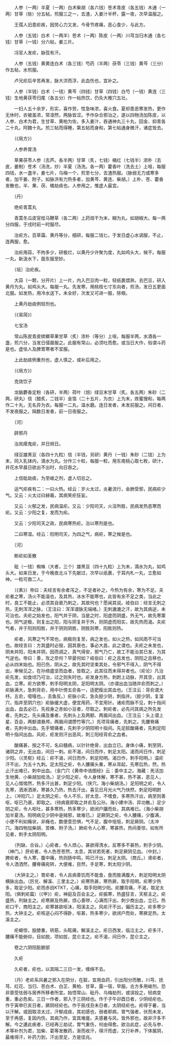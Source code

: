 <!-- { "loadSidebar": true } -->
　　人参（一两）半夏（一两）白术柴胡（各六钱）苍术青皮（各五钱）木通（一两）甘草（些）分五帖，煎服三之一，去渣，入姜汁半杯，露一夜，次早温服之。

　　王孺人旧患疟疾，因劳心力又发，今骨节疼痛，恶心食少，与此方。

　　人参（五钱）白术（一两半）苍术（一两）陈皮（一两）川芎当归木通（各七钱）甘草（一钱）分六帖，姜三片。

　　冯官人发疟，脉弦有汗。

　　人参（五钱）黄黄连白术（各三钱）芍药（半两）茯苓（三钱）黄芩（三分）作五帖，水煎服。

　　卢兄疟后辛苦再发，脉大洪而浮，此血伤也，宜补之。

　　人参（半钱）白术（一钱）黄芩（四钱）甘草（四钱）白芍（一钱）黄连（三钱）生地黄茯苓归尾（各五分）作一帖热饮，仍灸大椎穴五壮。

　　一妇人五十余岁，形实，喜作劳，性急味浓，喜火食。夏却患恶寒发热，更作无休时，衣被虽浓，常凛然，两脉皆涩。予作杂合邪治之，遂以四物汤加陈皮，以人参、白术为君，生甘草、黄柏为佐，多入姜汁，吞通神丸三十丸，回金、抑青各二十丸，阿魏十丸。煎三帖而得睡，第五帖而身和，第七帖通身微汗，诸症皆去。

　　〔《局方》〕

　　人参养胃汤

　　草果茯苓人参（去芦。各半两）甘草（炙，七钱）橘红（七钱半）浓朴（去皮，姜制）苍术（汤洗，炒）半夏（汤洗。各一两）藿香叶（洗去土）上咀，每服四钱，水一盏半，姜七片，乌梅一个，煎至七分，去渣热服。（脉弱无力或寒多者，加干姜、附子。如脉洪有力热多者，加黄芩、黄连、柴胡。）上朴、苍、藿香发散也，半、果、茯、橘劫痰也。人参用之，惟虚人最宜。

　　〔丹〕

　　绝疟青蒿丸

　　青蒿冬瓜皮官桂马鞭草（各二两）上药焙干为末，糊为丸，如胡椒大。每一两分四服，于戌时前一时服尽。

　　治疟方。百草霜、黄丹等分，细研，每服二钱匕，于发日虚心水调服，不止，连两服，愈。

　　治疟用蒜，不拘多少，研极烂，以黄丹少许聚为度，丸如鸡头大，候干。每服一丸，新汲水下，面东服至妙。

　　〔垣〕治疟疾。

　　大蒜（一颗，分开片）上一片，内入巴豆肉一粒，轻纸裹煨熟，去巴豆，研入黄丹为丸，如鸡头大。每服一丸。先发寒，用桃枝七寸东向者，煎汤，发日五更面北服。如发热，用冷水送下。未全好，次发又可进一服，除根。

　　上黄丹劫痰例轻剂也。

　　〔《易简》〕

　　七宝汤

　　常山陈皮青皮槟榔草果甘草（炙）浓朴（等分）上咀，每服半两，水酒各一盏，煎六分，当发日侵晨服之。此服有常山，必须吐而愈。或当日大作，俗谓斗药是也。虚怯人及脾胃寒者不宜服。

　　上此劫痰例重剂也，虚人慎之，或补后用之。

　　〔《局方》〕

　　克效饮子

　　龙脑麝香定粉（各研，半两）荷叶（焙）绿豆末甘草（炙。各五两）朱砂（二两，研丸）信（醋炙，二钱半）金箔（二十五片，为衣）上为末，炼蜜搜和，每两作二十丸，无名异为衣。每服一二丸，温水磨。连日发者，未发前服之。间日者，不发夜服之。隔数日发者，前一日夜服之。

　　〔河〕

　　辟邪丹

　　治岚瘴鬼疟，并日频日。

　　绿豆雄黑豆（各四十九粒）信（半钱，另研）黄丹（一钱）朱砂（二钱）上为末，同入乳钵内，滴水为丸。分作三十粒，每服一粒，用东南桃心取七枚，研汁，井花水早晨日欲出不出时，向日吞之。

　　上信砒劫痰，为至峻之剂，虚人切忌之。

　　运气疟疾有二：一曰火热。经云：岁火太过，炎暑流行，金肺受邪，民病疟少气。又云：火太过曰赫羲，其病笑疟狂妄。

　　又云：火郁之发，民病温疟。又云：少阳司天，火淫所胜，民病发热恶寒而疟。又云：少阳之复，发而为疟。

　　又云：少阳司天之政，民病寒热疟。治以寒剂是也。

　　二曰寒湿。经云：阳明司天，为四之气，病疟，寒之候是也。

　　〔河〕

　　断疟如圣散

　　砒（一钱）蜘蛛（大者，三个）雄黑豆（四十九粒）上为末，滴水为丸，如鸡头大。如来日发，于今晚夜北斗下先献过，次早以纸裹，于耳内札一丸，立愈如神。一粒可救二人。

　　〔《素》〕帝曰：夫经言有余者泻之，不足者补之，今热为有余，寒为不足。夫疟者之寒，汤火不能温也，及其热，冰水不能寒也，此皆有余不足之类，当此之时，良工不能止，必须其自衰乃刺之，其故何也？愿闻其说。岐伯曰：经言无刺之热，无刺浑浑之脉，（王注曰：浑浑谓脉无端绪。）无刺漉漉之汗，故为其病逆，未可治也。夫疟之始发也，阳气并于阴，当是之时，阳虚而阴盛，外无气，故先寒栗也。阴气逆极，则复出之阳，阳与阴复并于外，则阴虚而阳实，故先热而渴。夫疟气者，并于阳则阳胜，并于阴则阴胜，阴胜则寒，阳胜则热。

　　疟者，风寒之气不常也，病极则复至，病之发也，如火之热，如风雨不可当也。故经言曰：方其盛时必毁，因其衰也，事必大昌，此之谓也。夫疟之未发也，阴未并阳，阳未并阴，因而调之，真气得安，邪气乃亡，故工不能治其已发，为其气逆也。帝曰：善，攻之奈何？早晏何如？岐伯曰：疟之且发也，阴阳之且移也，必从四末始也。阳已伤，阴从之，故先其时坚束其处，令邪气不得入，阴气不得出，审候见之，在孙络盛坚而血者，皆取之，此其往而未得并者也。（疟论）凡治疟先发，如食顷乃可治，过之则失时也。疟发身方热，刺跗上动脉，开其空，出其血，立寒。疟方欲寒，刺手阳明太阴，足阳明太阴。（亦谓出血当随井俞而刺之。）疟脉满大，急刺背俞，用中针傍五俞各一，适肥瘦出其血也。（王注云：背俞谓大杼。五俞，噫嘻也。，去鱼反。）疟脉小实，急灸胫少阴，刺指井。（胫少阴，复溜穴，指井至阴穴也）疟脉缓大虚，便宜用药，不宜用针。诸疟而脉不见，刺十指间出血，血去必已，先视身之赤如小豆者，尽取之。刺疟者，必先问其病之所先发者，先刺之。先头痛及重者，先刺头上及两额、两眉间出血。（王注云：头上谓上星、百会，两额谓悬颅，两眉间谓攒竹等穴。）先项背痛者，先刺之。先腰脊痛者，先刺中出血。先手臂痛者，先刺手少阴阳明十指间。先足胫酸痛者，先刺足阳明十指间出血。风疟，疟发则汗出恶风，刺三阳经背俞之血者。

　　酸痛甚，按之不可，名曰髓病，以针针绝骨，出血立已。身体小痛，刺至阴，诸阴之井，无出血，间日一刺。疟不渴，间日而作，刺足太阳。渴而间日作，刺足少阳。（《灵枢》经云：疟不渴，间日而作，刺足阳明。渴日作，刺手阳明。）温疟汗不出，为五十九刺。足太阳之疟，令人腰痛头重，寒从背起，先寒后热，然，热止汗出难已，刺中出血。（金门穴《黄帝中诰图经》云：委中主之。海藏：羌活加生地黄、小柴胡加桂汤。）足少阳之疟，令人身体解，寒不甚，热不甚，恶见人，见人心惕惕然，热多汗出甚，刺足少阳。（侠穴。海小柴胡汤。）足阳明之疟，令人先寒，洒淅洒淅，寒甚久乃热，热去汗出，喜见日月光火气乃快然，刺足阳明跗上。（冲阳穴。）足太阴之疟，令人不乐，好太息，不嗜食，多寒热汗出，病至则善呕，呕已乃衰，即取之。（待病衰即取之井俞及公孙。海小建中汤、异功散。）足少阴之疟，令人呕吐，甚多寒热，热多寒少，欲闭户牖而处，其病难已。（海小柴胡加半夏汤。阳明病见少阴中是贼邪，故难已。）足厥阴之疟，令人腰痛，少腹满，小便不利如癃状，非癃也，数便意恐惧，气不足，腹中悒悒，刺足厥阴。（太冲穴。海四物加柴胡、苦楝、附子汤。）肺疟令人心寒，寒甚热，热间善惊，如有所见者，刺手太阴阳明。

　　（列缺、合谷。）心疟者，令人烦心，甚欲得清水，反寒多不甚热，刺手少阴。（神门。）肝疟者，令人色苍苍然，太息，其状若死者，刺足厥阴见血。（中封。）脾疟者，令人寒，腹中痛，热则肠中鸣，鸣已汗出，刺足太阴。（商丘。）肾疟者，令人洒洒然，腰脊痛宛转，大便难，目然，手足寒，刺太阳少阴。

　　（大钟主之。）胃疟者，令人且病善饥而不能食，食而肢满腹大，刺足阳明太阴横脉出血。（厉兑、解溪、三里主之。）疟寒热甚，寒热厥，取手阳明。疟寒少热多，取足少阳。疟而赤目KTKT，心痛，取手阳明少阳。疟腰背痛，不渴，取足太阳。（俱刺疟篇）〔《甲》〕疟，神庭及百会主之。疟振寒，热盛狂言，天枢主之。疟盛热，列缺主之。疟寒厥及热厥，烦心善哕，心满而汗出，刺少商出血，立已。热疟口干，商阳主之。疟寒甚欲呕沫，阳溪主之。风疟汗不出，偏历主之。疟多寒少热，大钟主之。疟咳逆心闷不得卧，呕甚，热多寒少，欲闭户而处，寒厥足热，太溪主之。

　　疟螈惊，股膝重，转筋，头眩痛，解溪主之。疟日西发，临泣主之。疟多汗，腰痛不能俯仰，目如脱，项如拔，昆仑主之。疟不渴，间日作，昆仑主之。

　　卷之六阴阳脏腑部

　　久疟

　　久疟者，疟也，以其隔二三日一发，缠绵不去。

　　〔丹〕老疟系风暑之邪入在阴分，在脏，宜用血药，引出阳分而散，川芎、抚芎、红花、当归、苍白术、白芷、黄柏、甘草，露一宿，早服。古方多用峻剂，恐非禀受怯弱与居养所移者所宜。始悟常山、砒丹、乌梅劫剂，或误投之，轻病变重，重必危矣。三日一作者，邪入于三阴经也。作于子午卯酉日者，少阴经疟也。作于寅申巳亥日者，厥阴经疟也。作于辰戌丑未日者，太阴经疟也。疟得于暑，当以汗解。或因取凉太过，汗郁成痰，其初感也，弱者即病，胃气强者，伏而未发，至于再感，复因内伤，其病乃作，宜其难瘥。夫感暑与风，皆外邪也，故非汗多不解。今之遘此疾者，已经再三劫试，胃气重伤，何由得愈。欲治此症，必先与参、术等补剂为君，加柴、葛等发散药，渐而收汗，得汗而虚，又行补养，下体属阴，最难得汗，补药力到，汗出至足，方是佳兆。

